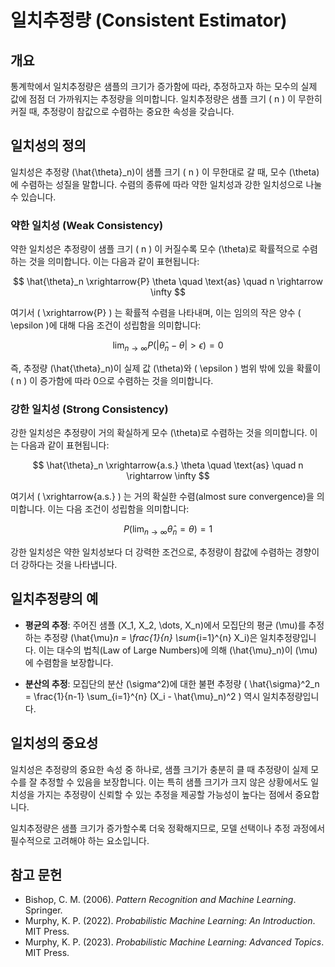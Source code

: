 # 일치추정량 (Consistent Estimator)

## 개요

통계학에서 일치추정량은 샘플의 크기가 증가함에 따라, 추정하고자 하는 모수의 실제 값에 점점 더 가까워지는 추정량을 의미합니다. 일치추정량은 샘플 크기 \( n \) 이 무한히 커질 때, 추정량이 참값으로 수렴하는 중요한 속성을 갖습니다.

## 일치성의 정의

일치성은 추정량 \(\hat{\theta}_n\)이 샘플 크기 \( n \) 이 무한대로 갈 때, 모수 \(\theta\)에 수렴하는 성질을 말합니다. 수렴의 종류에 따라 약한 일치성과 강한 일치성으로 나눌 수 있습니다.

### 약한 일치성 (Weak Consistency)

약한 일치성은 추정량이 샘플 크기 \( n \) 이 커질수록 모수 \(\theta\)로 확률적으로 수렴하는 것을 의미합니다. 이는 다음과 같이 표현됩니다:

$$
\hat{\theta}_n \xrightarrow{P} \theta \quad \text{as} \quad n \rightarrow \infty
$$

여기서 \( \xrightarrow{P} \) 는 확률적 수렴을 나타내며, 이는 임의의 작은 양수 \( \epsilon \)에 대해 다음 조건이 성립함을 의미합니다:

$$
\lim_{n \to \infty} P(|\hat{\theta}_n - \theta| > \epsilon) = 0
$$

즉, 추정량 \(\hat{\theta}_n\)이 실제 값 \(\theta\)와 \( \epsilon \) 범위 밖에 있을 확률이 \( n \) 이 증가함에 따라 0으로 수렴하는 것을 의미합니다.

### 강한 일치성 (Strong Consistency)

강한 일치성은 추정량이 거의 확실하게 모수 \(\theta\)로 수렴하는 것을 의미합니다. 이는 다음과 같이 표현됩니다:

$$
\hat{\theta}_n \xrightarrow{a.s.} \theta \quad \text{as} \quad n \rightarrow \infty
$$

여기서 \( \xrightarrow{a.s.} \) 는 거의 확실한 수렴(almost sure convergence)을 의미합니다. 이는 다음 조건이 성립함을 의미합니다:

$$
P\left(\lim_{n \to \infty} \hat{\theta}_n = \theta \right) = 1
$$

강한 일치성은 약한 일치성보다 더 강력한 조건으로, 추정량이 참값에 수렴하는 경향이 더 강하다는 것을 나타냅니다.

## 일치추정량의 예

- **평균의 추정**: 주어진 샘플 \(X_1, X_2, \dots, X_n\)에서 모집단의 평균 \(\mu\)를 추정하는 추정량 \(\hat{\mu}_n = \frac{1}{n} \sum_{i=1}^{n} X_i\)은 일치추정량입니다. 이는 대수의 법칙(Law of Large Numbers)에 의해 \(\hat{\mu}_n\)이 \(\mu\)에 수렴함을 보장합니다.

- **분산의 추정**: 모집단의 분산 \(\sigma^2\)에 대한 불편 추정량 \( \hat{\sigma}^2_n = \frac{1}{n-1} \sum_{i=1}^{n} (X_i - \hat{\mu}_n)^2 \) 역시 일치추정량입니다.

## 일치성의 중요성

일치성은 추정량의 중요한 속성 중 하나로, 샘플 크기가 충분히 클 때 추정량이 실제 모수를 잘 추정할 수 있음을 보장합니다. 이는 특히 샘플 크기가 크지 않은 상황에서도 일치성을 가지는 추정량이 신뢰할 수 있는 추정을 제공할 가능성이 높다는 점에서 중요합니다.

일치추정량은 샘플 크기가 증가할수록 더욱 정확해지므로, 모델 선택이나 추정 과정에서 필수적으로 고려해야 하는 요소입니다.

## 참고 문헌
- Bishop, C. M. (2006). *Pattern Recognition and Machine Learning*. Springer.
- Murphy, K. P. (2022). *Probabilistic Machine Learning: An Introduction*. MIT Press.
- Murphy, K. P. (2023). *Probabilistic Machine Learning: Advanced Topics*. MIT Press.
